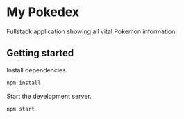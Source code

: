 # My Pokedex

Fullstack application showing all vital Pokemon information.

## Getting started

Install dependencies.

```sh
npm install
```

Start the development server.

```sh
npm start
```
